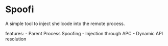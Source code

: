 # Spoofi
A simple tool to inject shellcode into the remote process.

features: 
            - Parent Process Spoofing
            - Injection through APC 
            - Dynamic API resolution
